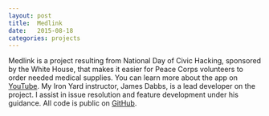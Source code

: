 ```yaml
---
layout: post
title:  Medlink
date:   2015-08-18
categories: projects
---
```


Medlink is a project resulting from National Day of Civic Hacking, sponsored by the White House, that makes it easier for Peace Corps volunteers to order needed medical supplies. You can learn more about the app on [YouTube](https://youtu.be/uNkwizhzMVA). My Iron Yard instructor, James Dabbs, is a lead developer on the project. I assist in issue resolution and feature development under his guidance. All code is public on [GitHub](https://github.com/PeaceCorps/medlink).
